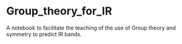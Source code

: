 # Group_theory_for_IR
A notebook to facilitate the teaching of the use of Group theory and symmetry to predict IR bands. 
